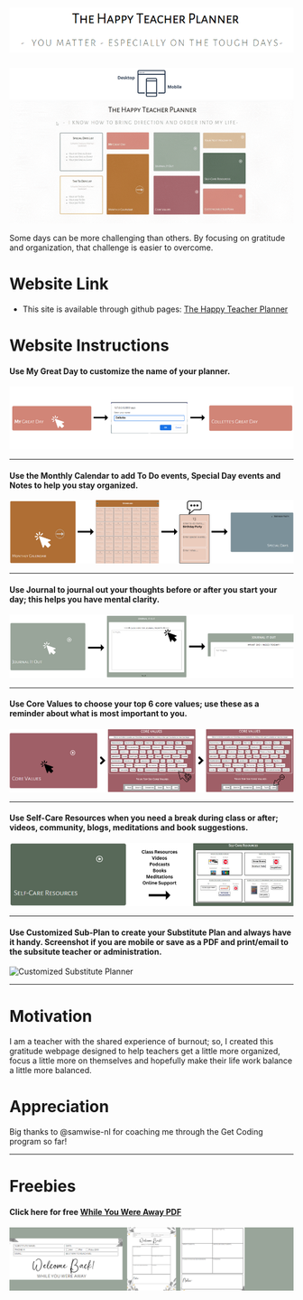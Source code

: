 # ![The Happy Teacher Planner](./images/HTPlogo.png)
![Mobile and Desktop Friendly](./images/MobileDesktopreadme.png)
![Happy Planner video](/images/HTPtop.gif)

Some days can be more challenging than others. By focusing on gratitude and organization, that challenge is easier to overcome. <br>

# **Website Link**
- This site is available through github pages: [The Happy Teacher Planner](https://colletteap.github.io/gratitude-planner/)

# **Website Instructions**

#### Use <strong>My Great Day</strong> to customize the name of your planner.

![My Great Day](./images/MyGreatDayreadme.png)
******
#### Use the <strong>Monthly Calendar</strong> to add <strong>To Do</strong> events, <strong>Special Day</strong> events and Notes to help you stay organized.

![Monthly Calendar](./images/MonthlyCalendarreadme.png)
******
#### Use <strong>Journal</strong> to journal out your thoughts before or after you start your day; this helps you have mental clarity.

![Journal](./images/Journalreadme.png)
******
#### Use <strong>Core Values</strong> to choose your top 6 core values; use these as a reminder about what is most important to you.

![Core Values](./images/CoreValuesreadme.png)
******
#### Use <strong>Self-Care Resources</strong> when you need a break during class or after; videos, community, blogs, meditations and book suggestions.

![Self-Care](./images/SelfCarereadme.png)
******
#### Use <strong>Customized Sub-Plan</strong> to create your Substitute Plan and always have it handy. Screenshot if you are mobile or save as a PDF and print/email to the subsitute teacher or administration.

  ![Customized Substitute Planner](./images/subplanvid.gif)
******

# **Motivation**
I am a teacher with the shared experience of burnout; so, I created this gratitude webpage designed to help teachers get a little more organized, focus a little more on themselves and hopefully make their life work balance a little more balanced.


# **Appreciation**
  
  Big thanks to @samwise-nl for coaching me through the Get Coding program so far!
******
# **Freebies**
  #### Click here for free [While You Were Away PDF](./While_You_Were_Away.pdf)
  ![While You Were Away](./images/welcomeback.png)
